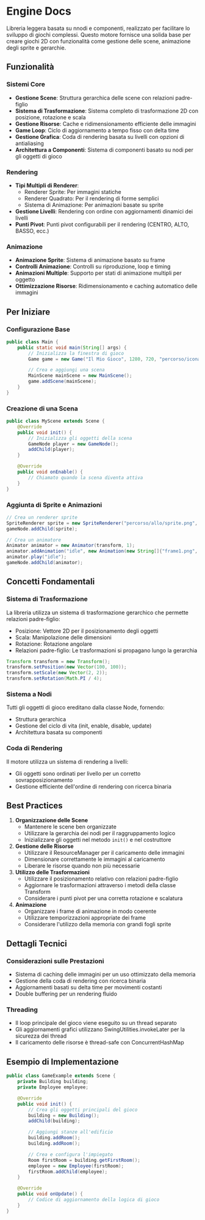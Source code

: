 # Engine Docs
Libreria leggera basata su nnodi e componenti, realizzato per facilitare lo sviluppo di giochi complessi. Questo motore fornisce una solida base per creare giochi 2D con funzionalità come gestione delle scene, animazione degli sprite e gerarchie.

## Funzionalità

### Sistemi Core

- **Gestione Scene**: Struttura gerarchica delle scene con relazioni padre-figlio
- **Sistema di Trasformazione**: Sistema completo di trasformazione 2D con posizione, rotazione e scala
- **Gestione Risorse**: Cache e ridimensionamento efficiente delle immagini
- **Game Loop**: Ciclo di aggiornamento a tempo fisso con delta time
- **Gestione Grafica**: Coda di rendering basata su livelli con opzioni di antialiasing
- **Architettura a Componenti**: Sistema di componenti basato su nodi per gli oggetti di gioco

### Rendering

- **Tipi Multipli di Renderer**:
    - Renderer Sprite: Per immagini statiche
    - Renderer Quadrato: Per il rendering di forme semplici
    - Sistema di Animazione: Per animazioni basate su sprite
- **Gestione Livelli**: Rendering con ordine con aggiornamenti dinamici dei livelli
- **Punti Pivot**: Punti pivot configurabili per il rendering (CENTRO, ALTO, BASSO, ecc.)

### Animazione

- **Animazione Sprite**: Sistema di animazione basato su frame
- **Controlli Animazione**: Controlli su riproduzione, loop e timing
- **Animazioni Multiple**: Supporto per stati di animazione multipli per oggetto
- **Ottimizzazione Risorse**: Ridimensionamento e caching automatico delle immagini

## Per Iniziare

### Configurazione Base

```java
public class Main {
    public static void main(String[] args) {
        // Inizializza la finestra di gioco
        Game game = new Game("Il Mio Gioco", 1280, 720, "percorso/icona.png");

        // Crea e aggiungi una scena
        MainScene mainScene = new MainScene();
        game.addScene(mainScene);
    }
}

```

### Creazione di una Scena

```java
public class MyScene extends Scene {
    @Override
    public void init() {
        // Inizializza gli oggetti della scena
        GameNode player = new GameNode();
        addChild(player);
    }

    @Override
    public void onEnable() {
        // Chiamato quando la scena diventa attiva
    }
}

```

### Aggiunta di Sprite e Animazioni

```java
// Crea un renderer sprite
SpriteRenderer sprite = new SpriteRenderer("percorso/allo/sprite.png", transform, 1);
gameNode.addChild(sprite);

// Crea un animatore
Animator animator = new Animator(transform, 1);
animator.addAnimation("idle", new Animation(new String[]{"frame1.png", "frame2.png"}));
animator.play("idle");
gameNode.addChild(animator);

```

## Concetti Fondamentali

### Sistema di Trasformazione

La libreria utilizza un sistema di trasformazione gerarchico che permette relazioni padre-figlio:

- Posizione: Vettore 2D per il posizionamento degli oggetti
- Scala: Manipolazione delle dimensioni
- Rotazione: Rotazione angolare
- Relazioni padre-figlio: Le trasformazioni si propagano lungo la gerarchia

```java
Transform transform = new Transform();
transform.setPosition(new Vector(100, 100));
transform.setScale(new Vector(2, 2));
transform.setRotation(Math.PI / 4);

```

### Sistema a Nodi

Tutti gli oggetti di gioco ereditano dalla classe Node, fornendo:

- Struttura gerarchica
- Gestione del ciclo di vita (init, enable, disable, update)
- Architettura basata su componenti

### Coda di Rendering

Il motore utilizza un sistema di rendering a livelli:

- Gli oggetti sono ordinati per livello per un corretto sovrapposizionamento
- Gestione efficiente dell'ordine di rendering con ricerca binaria

## Best Practices

1. **Organizzazione delle Scene**
    - Mantenere le scene ben organizzate
    - Utilizzare la gerarchia dei nodi per il raggruppamento logico
    - Inizializzare gli oggetti nel metodo `init()` e nel costruttore
2. **Gestione delle Risorse**
    - Utilizzare il ResourceManager per il caricamento delle immagini
    - Dimensionare correttamente le immagini al caricamento
    - Liberare le risorse quando non più necessarie
3. **Utilizzo delle Trasformazioni**
    - Utilizzare il posizionamento relativo con relazioni padre-figlio
    - Aggiornare le trasformazioni attraverso i metodi della classe Transform
    - Considerare i punti pivot per una corretta rotazione e scalatura
4. **Animazione**
    - Organizzare i frame di animazione in modo coerente
    - Utilizzare temporizzazioni appropriate dei frame
    - Considerare l'utilizzo della memoria con grandi fogli sprite

## Dettagli Tecnici

### Considerazioni sulle Prestazioni

- Sistema di caching delle immagini per un uso ottimizzato della memoria
- Gestione della coda di rendering con ricerca binaria
- Aggiornamenti basati su delta time per movimenti costanti
- Double buffering per un rendering fluido

### Threading

- Il loop principale del gioco viene eseguito su un thread separato
- Gli aggiornamenti grafici utilizzano SwingUtilities.invokeLater per la sicurezza dei thread
- Il caricamento delle risorse è thread-safe con ConcurrentHashMap

## Esempio di Implementazione

```java
public class GameExample extends Scene {
    private Building building;
    private Employee employee;

    @Override
    public void init() {
        // Crea gli oggetti principali del gioco
        building = new Building();
        addChild(building);

        // Aggiungi stanze all'edificio
        building.addRoom();
        building.addRoom();

        // Crea e configura l'impiegato
        Room firstRoom = building.getFirstRoom();
        employee = new Employee(firstRoom);
        firstRoom.addChild(employee);
    }

    @Override
    public void onUpdate() {
        // Codice di aggiornamento della logica di gioco
    }
}

```